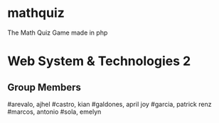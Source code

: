 # mathquiz
The Math Quiz Game made in php

# Web System & Technologies 2

## Group Members
#arevalo, ajhel
#castro, kian
#galdones, april joy
#garcia, patrick renz
#marcos, antonio
#sola, emelyn
